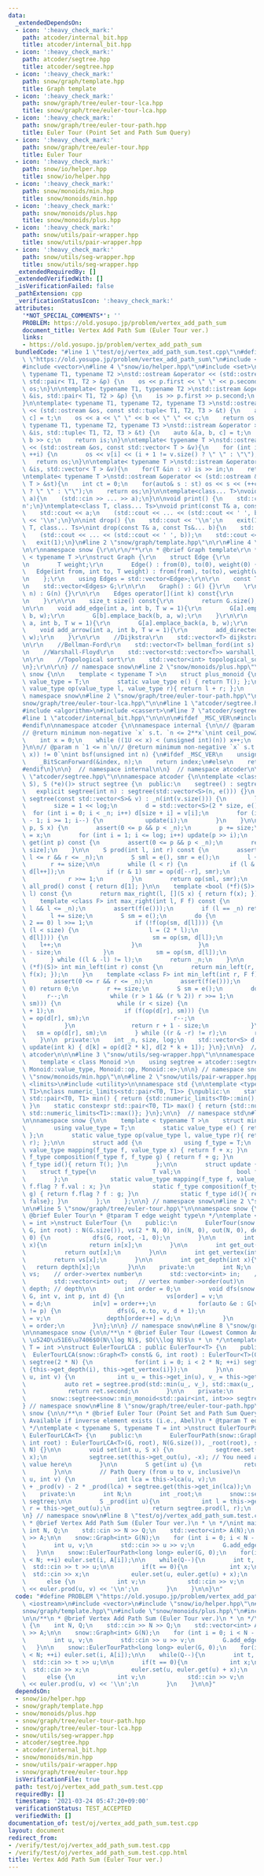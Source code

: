 ```yaml
---
data:
  _extendedDependsOn:
  - icon: ':heavy_check_mark:'
    path: atcoder/internal_bit.hpp
    title: atcoder/internal_bit.hpp
  - icon: ':heavy_check_mark:'
    path: atcoder/segtree.hpp
    title: atcoder/segtree.hpp
  - icon: ':heavy_check_mark:'
    path: snow/graph/template.hpp
    title: Graph template
  - icon: ':heavy_check_mark:'
    path: snow/graph/tree/euler-tour-lca.hpp
    title: snow/graph/tree/euler-tour-lca.hpp
  - icon: ':heavy_check_mark:'
    path: snow/graph/tree/euler-tour-path.hpp
    title: Euler Tour (Point Set and Path Sum Query)
  - icon: ':heavy_check_mark:'
    path: snow/graph/tree/euler-tour.hpp
    title: Euler Tour
  - icon: ':heavy_check_mark:'
    path: snow/io/helper.hpp
    title: snow/io/helper.hpp
  - icon: ':heavy_check_mark:'
    path: snow/monoids/min.hpp
    title: snow/monoids/min.hpp
  - icon: ':heavy_check_mark:'
    path: snow/monoids/plus.hpp
    title: snow/monoids/plus.hpp
  - icon: ':heavy_check_mark:'
    path: snow/utils/pair-wrapper.hpp
    title: snow/utils/pair-wrapper.hpp
  - icon: ':heavy_check_mark:'
    path: snow/utils/seg-wrapper.hpp
    title: snow/utils/seg-wrapper.hpp
  _extendedRequiredBy: []
  _extendedVerifiedWith: []
  _isVerificationFailed: false
  _pathExtension: cpp
  _verificationStatusIcon: ':heavy_check_mark:'
  attributes:
    '*NOT_SPECIAL_COMMENTS*': ''
    PROBLEM: https://old.yosupo.jp/problem/vertex_add_path_sum
    document_title: Vertex Add Path Sum (Euler Tour ver.)
    links:
    - https://old.yosupo.jp/problem/vertex_add_path_sum
  bundledCode: "#line 1 \"test/oj/vertex_add_path_sum.test.cpp\"\n#define PROBLEM\
    \ \"https://old.yosupo.jp/problem/vertex_add_path_sum\"\n#include <iostream>\n\
    #include <vector>\n#line 4 \"snow/io/helper.hpp\"\n#include <set>\n\ntemplate<\
    \ typename T1, typename T2 >\nstd::ostream &operator << (std::ostream &os, const\
    \ std::pair< T1, T2 > &p) {\n    os << p.first << \" \" << p.second;\n    return\
    \ os;\n}\n\ntemplate< typename T1, typename T2 >\nstd::istream &operator >> (std::istream\
    \ &is, std::pair< T1, T2 > &p) {\n    is >> p.first >> p.second;\n    return is;\n\
    }\n\ntemplate< typename T1, typename T2, typename T3 >\nstd::ostream &operator\
    \ << (std::ostream &os, const std::tuple< T1, T2, T3 > &t) {\n    auto &[a, b,\
    \ c] = t;\n    os << a << \" \" << b << \" \" << c;\n    return os;\n}\n\ntemplate<\
    \ typename T1, typename T2, typename T3 >\nstd::istream &operator >> (std::istream\
    \ &is, std::tuple< T1, T2, T3 > &t) {\n    auto &[a, b, c] = t;\n    is >> a >>\
    \ b >> c;\n    return is;\n}\n\ntemplate< typename T >\nstd::ostream &operator\
    \ << (std::ostream &os, const std::vector< T > &v){\n    for (int i = 0; i < (int)v.size();\
    \ ++i) {\n        os << v[i] << (i + 1 != v.size() ? \" \" : \"\");\n    }\n \
    \   return os;\n}\n\ntemplate< typename T >\nstd::istream &operator >>  (std::istream\
    \ &is, std::vector< T > &v){\n    for(T &in : v) is >> in;\n    return is;\n}\n\
    \ntemplate< typename T >\nstd::ostream &operator << (std::ostream &os, const std::set<\
    \ T > &st){\n    int ct = 0;\n    for(auto& s : st) os << s << (++ct != st.size()\
    \ ? \" \" : \"\");\n    return os;\n}\n\ntemplate<class... T>\nvoid input(T&...\
    \ a){\n    (std::cin >> ... >> a);\n}\n\nvoid print() {\n    std::cout << '\\\
    n';\n}\ntemplate<class T, class... Ts>\nvoid print(const T& a, const Ts&... b){\n\
    \    std::cout << a;\n    (std::cout << ... << (std::cout << ' ', b));\n    std::cout\
    \ << '\\n';\n}\n\nint drop() {\n    std::cout << '\\n';\n    exit(1);\n}\ntemplate<class\
    \ T, class... Ts>\nint drop(const T& a, const Ts&... b){\n    std::cout << a;\n\
    \    (std::cout << ... << (std::cout << ' ', b));\n    std::cout << '\\n';\n \
    \   exit(1);\n}\n#line 2 \"snow/graph/template.hpp\"\n\r\n#line 4 \"snow/graph/template.hpp\"\
    \n\r\nnamespace snow {\r\n\r\n/**\r\n * @brief Graph template\r\n */\r\ntemplate\
    \ < typename T >\r\nstruct Graph {\r\n    struct Edge {\r\n        int from, to;\r\
    \n        T weight;\r\n        Edge() : from(0), to(0), weight(0) {}\r\n     \
    \   Edge(int from, int to, T weight) : from(from), to(to), weight(weight) {}\r\
    \n    };\r\n    using Edges = std::vector<Edge>;\r\n\r\n    const T INF = std::numeric_limits<T>::max();\r\
    \n    std::vector<Edges> G;\r\n\r\n    Graph() : G() {}\r\n    \r\n    Graph(int\
    \ n) : G(n) {}\r\n\r\n    Edges operator[](int k) const{\r\n        return G[k];\r\
    \n    }\r\n\r\n    size_t size() const{\r\n        return G.size();\r\n    }\r\
    \n\r\n    void add_edge(int a, int b, T w = 1){\r\n        G[a].emplace_back(a,\
    \ b, w);\r\n        G[b].emplace_back(b, a, w);\r\n    }\r\n\r\n    void add_directed_edge(int\
    \ a, int b, T w = 1){\r\n        G[a].emplace_back(a, b, w);\r\n    }\r\n\r\n\
    \    void add_arrow(int a, int b, T w = 1){\r\n        add_directed_edge(a, b,\
    \ w);\r\n    }\r\n\r\n    //Dijkstra\r\n    std::vector<T> dijkstra(int s) const;\r\
    \n\r\n    //Bellman-Ford\r\n    std::vector<T> bellman_ford(int s) const;\r\n\r\
    \n    //Warshall-Floyd\r\n    std::vector<std::vector<T>> warshall_floyd() const;\r\
    \n\r\n    //Topological sort\r\n    std::vector<int> topological_sort() const;\r\
    \n};\r\n\r\n} // namespace snow\n#line 2 \"snow/monoids/plus.hpp\"\n\nnamespace\
    \ snow {\n\n    template < typename T >\n    struct plus_monoid {\n        using\
    \ value_type = T;\n        static value_type e() { return T(); };\n        static\
    \ value_type op(value_type l, value_type r){ return l + r; };\n    };\n\n} //\
    \ namespace snow\n#line 2 \"snow/graph/tree/euler-tour-path.hpp\"\n\n#line 2 \"\
    snow/graph/tree/euler-tour-lca.hpp\"\n\n#line 1 \"atcoder/segtree.hpp\"\n\n\n\n\
    #include <algorithm>\n#include <cassert>\n#line 7 \"atcoder/segtree.hpp\"\n\n\
    #line 1 \"atcoder/internal_bit.hpp\"\n\n\n\n#ifdef _MSC_VER\n#include <intrin.h>\n\
    #endif\n\nnamespace atcoder {\n\nnamespace internal {\n\n// @param n `0 <= n`\n\
    // @return minimum non-negative `x` s.t. `n <= 2**x`\nint ceil_pow2(int n) {\n\
    \    int x = 0;\n    while ((1U << x) < (unsigned int)(n)) x++;\n    return x;\n\
    }\n\n// @param n `1 <= n`\n// @return minimum non-negative `x` s.t. `(n & (1 <<\
    \ x)) != 0`\nint bsf(unsigned int n) {\n#ifdef _MSC_VER\n    unsigned long index;\n\
    \    _BitScanForward(&index, n);\n    return index;\n#else\n    return __builtin_ctz(n);\n\
    #endif\n}\n\n}  // namespace internal\n\n}  // namespace atcoder\n\n\n#line 9\
    \ \"atcoder/segtree.hpp\"\n\nnamespace atcoder {\n\ntemplate <class S, S (*op)(S,\
    \ S), S (*e)()> struct segtree {\n  public:\n    segtree() : segtree(0) {}\n \
    \   explicit segtree(int n) : segtree(std::vector<S>(n, e())) {}\n    explicit\
    \ segtree(const std::vector<S>& v) : _n(int(v.size())) {\n        log = internal::ceil_pow2(_n);\n\
    \        size = 1 << log;\n        d = std::vector<S>(2 * size, e());\n      \
    \  for (int i = 0; i < _n; i++) d[size + i] = v[i];\n        for (int i = size\
    \ - 1; i >= 1; i--) {\n            update(i);\n        }\n    }\n\n    void set(int\
    \ p, S x) {\n        assert(0 <= p && p < _n);\n        p += size;\n        d[p]\
    \ = x;\n        for (int i = 1; i <= log; i++) update(p >> i);\n    }\n\n    S\
    \ get(int p) const {\n        assert(0 <= p && p < _n);\n        return d[p +\
    \ size];\n    }\n\n    S prod(int l, int r) const {\n        assert(0 <= l &&\
    \ l <= r && r <= _n);\n        S sml = e(), smr = e();\n        l += size;\n \
    \       r += size;\n\n        while (l < r) {\n            if (l & 1) sml = op(sml,\
    \ d[l++]);\n            if (r & 1) smr = op(d[--r], smr);\n            l >>= 1;\n\
    \            r >>= 1;\n        }\n        return op(sml, smr);\n    }\n\n    S\
    \ all_prod() const { return d[1]; }\n\n    template <bool (*f)(S)> int max_right(int\
    \ l) const {\n        return max_right(l, [](S x) { return f(x); });\n    }\n\
    \    template <class F> int max_right(int l, F f) const {\n        assert(0 <=\
    \ l && l <= _n);\n        assert(f(e()));\n        if (l == _n) return _n;\n \
    \       l += size;\n        S sm = e();\n        do {\n            while (l %\
    \ 2 == 0) l >>= 1;\n            if (!f(op(sm, d[l]))) {\n                while\
    \ (l < size) {\n                    l = (2 * l);\n                    if (f(op(sm,\
    \ d[l]))) {\n                        sm = op(sm, d[l]);\n                    \
    \    l++;\n                    }\n                }\n                return l\
    \ - size;\n            }\n            sm = op(sm, d[l]);\n            l++;\n \
    \       } while ((l & -l) != l);\n        return _n;\n    }\n\n    template <bool\
    \ (*f)(S)> int min_left(int r) const {\n        return min_left(r, [](S x) { return\
    \ f(x); });\n    }\n    template <class F> int min_left(int r, F f) const {\n\
    \        assert(0 <= r && r <= _n);\n        assert(f(e()));\n        if (r ==\
    \ 0) return 0;\n        r += size;\n        S sm = e();\n        do {\n      \
    \      r--;\n            while (r > 1 && (r % 2)) r >>= 1;\n            if (!f(op(d[r],\
    \ sm))) {\n                while (r < size) {\n                    r = (2 * r\
    \ + 1);\n                    if (f(op(d[r], sm))) {\n                        sm\
    \ = op(d[r], sm);\n                        r--;\n                    }\n     \
    \           }\n                return r + 1 - size;\n            }\n         \
    \   sm = op(d[r], sm);\n        } while ((r & -r) != r);\n        return 0;\n\
    \    }\n\n  private:\n    int _n, size, log;\n    std::vector<S> d;\n\n    void\
    \ update(int k) { d[k] = op(d[2 * k], d[2 * k + 1]); }\n};\n\n}  // namespace\
    \ atcoder\n\n\n#line 3 \"snow/utils/seg-wrapper.hpp\"\n\nnamespace snow {\n\n\
    \    template < class Monoid >\n    using segtree = atcoder::segtree<typename\
    \ Monoid::value_type, Monoid::op, Monoid::e>;\n\n} // namespace snow\n#line 2\
    \ \"snow/monoids/min.hpp\"\n\n#line 2 \"snow/utils/pair-wrapper.hpp\"\n\n#include\
    \ <limits>\n#include <utility>\n\nnamespace std {\n\ntemplate <typename T0, typename\
    \ T1>\nclass numeric_limits<std::pair<T0, T1>> {\npublic:\n    static constexpr\
    \ std::pair<T0, T1> min() { return {std::numeric_limits<T0>::min(), std::numeric_limits<T1>::min()};\
    \ }\n    static constexpr std::pair<T0, T1> max() { return {std::numeric_limits<T0>::max(),\
    \ std::numeric_limits<T1>::max()}; }\n};\n\n}  // namespace std\n#line 4 \"snow/monoids/min.hpp\"\
    \n\nnamespace snow {\n\n    template < typename T >\n    struct min_monoid {\n\
    \        using value_type = T;\n        static value_type e() { return std::numeric_limits<T>::max();\
    \ };\n        static value_type op(value_type l, value_type r){ return std::min(l,\
    \ r); };\n\n        struct add {\n            using f_type = T;\n            static\
    \ value_type mapping(f_type f, value_type x) { return f + x; }\n            static\
    \ f_type composition(f_type f, f_type g) { return f + g; }\n            static\
    \ f_type id(){ return T(); }\n        };\n\n        struct update {\n        \
    \    struct f_type{\n                T val;\n                bool flag;\n    \
    \        };\n            static value_type mapping(f_type f, value_type x) { return\
    \ f.flag ? f.val : x; }\n            static f_type composition(f_type f, f_type\
    \ g) { return f.flag ? f : g; }\n            static f_type id(){ return {T(),\
    \ false}; }\n        };\n    };\n\n} // namespace snow\n#line 2 \"snow/graph/tree/euler-tour.hpp\"\
    \n\n#line 5 \"snow/graph/tree/euler-tour.hpp\"\n\nnamespace snow {\n\n/**\n *\
    \ @brief Euler Tour\n * @tparam T edge weight type\n */\ntemplate < typename T\
    \ = int >\nstruct EulerTour {\n    public:\n        EulerTour(snow::Graph<T> const&\
    \ G, int root) : N(G.size()), vs(2 * N, 0), in(N, 0), out(N, 0), depth(2 * N,\
    \ 0) {\n            dfs(G, root, -1, 0);\n        }\n\n        int get_in(int\
    \ x){\n            return in[x];\n        }\n\n        int get_out(int x){\n \
    \           return out[x];\n        }\n\n        int get_vertex(int x){\n    \
    \        return vs[x];\n        }\n\n        int get_depth(int x){\n         \
    \   return depth[x];\n        }\n\n    private:\n        int N;\n        std::vector<int>\
    \ vs;    // order->vertex number\n        std::vector<int> in;    // vertex number->order(in)\n\
    \        std::vector<int> out;   // vertex number->order(out)\n        std::vector<int>\
    \ depth; // depth\n\n        int order = 0;\n        void dfs(snow::Graph<T> const&\
    \ G, int v, int p, int d) {\n            vs[order] = v;\n            depth[order]\
    \ = d;\n            in[v] = order++;\n            for(auto &e : G[v]) if(e.to\
    \ != p) {\n                dfs(G, e.to, v, d + 1);\n                vs[order]\
    \ = v;\n                depth[order++] = d;\n            }\n            out[v]\
    \ = order;\n        }\n};\n\n} // namespace snow\n#line 8 \"snow/graph/tree/euler-tour-lca.hpp\"\
    \n\nnamespace snow {\n\n/**\n * @brief Euler Tour (Lowest Common Ancestor Query)-\
    \ \u524D\u51E6\u7406$O(N\\log N)$, $O(\\log N)$\n * \n */\ntemplate < typename\
    \ T = int >\nstruct EulerTourLCA : public EulerTour<T> {\n    public:\n      \
    \  EulerTourLCA(snow::Graph<T> const& G, int root) : EulerTour<T>(G, root), N(G.size()),\
    \ segtree(2 * N) {\n            for(int i = 0; i < 2 * N; ++i) segtree.set(i,\
    \ {this->get_depth(i), this->get_vertex(i)});\n        }\n\n        int lca(int\
    \ u, int v) {\n            int u_ = this->get_in(u), v_ = this->get_in(v);\n \
    \           auto ret = segtree.prod(std::min(u_, v_), std::max(u_, v_) + 1);\n\
    \            return ret.second;\n        }\n\n    private:\n        int N;\n \
    \       snow::segtree<snow::min_monoid<std::pair<int, int>>> segtree;\n};\n\n\
    } // namespace snow\n#line 8 \"snow/graph/tree/euler-tour-path.hpp\"\n\nnamespace\
    \ snow {\n\n/**\n * @brief Euler Tour (Point Set and Path Sum Query)\n * @note\
    \ Available if inverse element exists (i.e., Abel)\n * @tparam T edge weight type\n\
    \ */\ntemplate < typename S, typename T = int >\nstruct EulerTourPath : public\
    \ EulerTourLCA<T> {\n    public:\n        EulerTourPath(snow::Graph<T> const &G,\
    \ int root) : EulerTourLCA<T>(G, root), N(G.size()), _root(root), segtree(2 *\
    \ N) {}\n\n        void set(int u, S x) {\n            segtree.set(this->get_in(u),\
    \ x);\n            segtree.set(this->get_out(u), -x); // You need apply inverse\
    \ value here\n        }\n\n        S get(int u) {\n            return segtree.get(this->get_in(u));\n\
    \        }\n\n        // Path Query (from u to v, inclusive)\n        S prod(int\
    \ u, int v) {\n            int lca = this->lca(u, v);\n            return _prod(u)\
    \ + _prod(v) - 2 * _prod(lca) + segtree.get(this->get_in(lca));\n        }\n\n\
    \    private:\n        int N;\n        int _root;\n        snow::segtree<snow::plus_monoid<S>>\
    \ segtree;\n\n        S _prod(int u){\n            int l = this->get_in(_root),\
    \ r = this->get_out(u);\n            return segtree.prod(l, r);\n        }\n};\n\
    \n} // namespace snow\n#line 8 \"test/oj/vertex_add_path_sum.test.cpp\"\n\n/**\n\
    \ * @brief Vertex Add Path Sum (Euler Tour ver.)\n * \n */\nint main() {\n   \
    \ int N, Q;\n    std::cin >> N >> Q;\n    std::vector<int> A(N);\n    std::cin\
    \ >> A;\n\n    snow::Graph<int> G(N);\n    for (int i = 0; i < N - 1; ++i){\n\
    \        int u, v;\n        std::cin >> u >> v;\n        G.add_edge(u, v);\n \
    \   }\n\n    snow::EulerTourPath<long long> euler(G, 0);\n    for(int i = 0; i\
    \ < N; ++i) euler.set(i, A[i]);\n\n    while(Q--){\n        int t, u;\n      \
    \  std::cin >> t >> u;\n\n        if(t == 0){\n            int x;\n          \
    \  std::cin >> x;\n            euler.set(u, euler.get(u) + x);\n        }\n  \
    \      else {\n            int v;\n            std::cin >> v;\n            std::cout\
    \ << euler.prod(u, v) << '\\n';\n        }\n    }\n\n}\n"
  code: "#define PROBLEM \"https://old.yosupo.jp/problem/vertex_add_path_sum\"\n#include\
    \ <iostream>\n#include <vector>\n#include \"snow/io/helper.hpp\"\n#include \"\
    snow/graph/template.hpp\"\n#include \"snow/monoids/plus.hpp\"\n#include \"snow/graph/tree/euler-tour-path.hpp\"\
    \n\n/**\n * @brief Vertex Add Path Sum (Euler Tour ver.)\n * \n */\nint main()\
    \ {\n    int N, Q;\n    std::cin >> N >> Q;\n    std::vector<int> A(N);\n    std::cin\
    \ >> A;\n\n    snow::Graph<int> G(N);\n    for (int i = 0; i < N - 1; ++i){\n\
    \        int u, v;\n        std::cin >> u >> v;\n        G.add_edge(u, v);\n \
    \   }\n\n    snow::EulerTourPath<long long> euler(G, 0);\n    for(int i = 0; i\
    \ < N; ++i) euler.set(i, A[i]);\n\n    while(Q--){\n        int t, u;\n      \
    \  std::cin >> t >> u;\n\n        if(t == 0){\n            int x;\n          \
    \  std::cin >> x;\n            euler.set(u, euler.get(u) + x);\n        }\n  \
    \      else {\n            int v;\n            std::cin >> v;\n            std::cout\
    \ << euler.prod(u, v) << '\\n';\n        }\n    }\n\n}"
  dependsOn:
  - snow/io/helper.hpp
  - snow/graph/template.hpp
  - snow/monoids/plus.hpp
  - snow/graph/tree/euler-tour-path.hpp
  - snow/graph/tree/euler-tour-lca.hpp
  - snow/utils/seg-wrapper.hpp
  - atcoder/segtree.hpp
  - atcoder/internal_bit.hpp
  - snow/monoids/min.hpp
  - snow/utils/pair-wrapper.hpp
  - snow/graph/tree/euler-tour.hpp
  isVerificationFile: true
  path: test/oj/vertex_add_path_sum.test.cpp
  requiredBy: []
  timestamp: '2021-03-24 05:47:20+09:00'
  verificationStatus: TEST_ACCEPTED
  verifiedWith: []
documentation_of: test/oj/vertex_add_path_sum.test.cpp
layout: document
redirect_from:
- /verify/test/oj/vertex_add_path_sum.test.cpp
- /verify/test/oj/vertex_add_path_sum.test.cpp.html
title: Vertex Add Path Sum (Euler Tour ver.)
---
```

